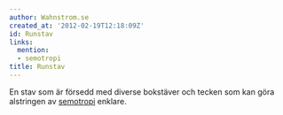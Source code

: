```yaml
---
author: Wahnstrom.se
created_at: '2012-02-19T12:18:09Z'
id: Runstav
links:
  mention:
  - semotropi
title: Runstav
---
```


En stav som är försedd med diverse bokstäver och tecken som kan göra alstringen av [semotropi]
enklare.

  [semotropi]: semotropi